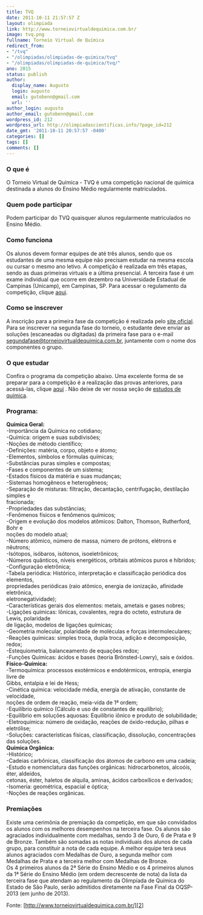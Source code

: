 ```yaml
---
title: TVQ
date: 2011-10-11 21:57:57 Z
layout: olimpiada
link: http://www.torneiovirtualdequimica.com.br/
image: tvq.png
fullname: Torneio Virtual de Química
redirect_from:
- "/tvq"
- "/olimpiadas/olimpiadas-de-quimica/tvq"
- "/olimpiadas/olimpiadas-de-quimica/tvq/"
ano: 2015
status: publish
author:
  display_name: Augusto
  login: augusto
  email: gutobenn@gmail.com
  url: ''
author_login: augusto
author_email: gutobenn@gmail.com
wordpress_id: 212
wordpress_url: http://olimpiadascientificas.info/?page_id=212
date_gmt: '2011-10-11 20:57:57 -0400'
categories: []
tags: []
comments: []
---
```


### **O que é**

  
O Torneio Virtual de Química - TVQ é uma competição nacional de química destinada a alunos do Ensino Médio regularmente matriculados.



### **Quem pode participar**

  
Podem participar do TVQ quaisquer alunos regularmente matriculados no Ensino Médio.



### **Como funciona**

  
Os alunos devem formar equipes de até três alunos, sendo que os estudantes de uma mesma equipe não precisam estudar na mesma escola ou cursar o mesmo ano letivo. A competição é realizada em três etapas, sendo as duas primeiras virtuais e a última presencial. A terceira fase é um exame individual que ocorre em dezembro na Universidade Estadual de Campinas (Unicamp), em Campinas, SP. Para acessar o regulamento da competição, clique [aqui][3].



### <strong>Como se inscrever </strong>

  
A inscrição para a primeira fase da competição é realizada pelo [site oficial][2]. Para se inscrever na segunda fase do torneio, o estudante deve enviar as soluções (escaneadas ou digitadas) da primeira fase para o e-mail segundafase@torneiovirtualdequimica.com.br, juntamente com o nome dos componentes o grupo.

### **O que estudar**

  
Confira o programa da competição abaixo. Uma excelente forma de se preparar para a competição é a realização das provas anteriores, para acessá-las, clique [aqui][4] . Não deixe de ver nossa seção de [estudos de química][5].



### Programa:

  
**Química Geral:**  
-Importância da Química no cotidiano;  
-Química: origem e suas subdivisões;  
-Noções de método científico;  
-Definições: matéria, corpo, objeto e átomo;  
-Elementos, símbolos e fórmulas químicas;  
-Substâncias puras simples e compostas;  
-Fases e componentes de um sistema;  
-Estados físicos da matéria e suas mudanças;  
-Sistemas homogêneos e heterogêneos;  
-Separação de misturas: filtração, decantação, centrifugação, destilação simples e  
fracionada;  
-Propriedades das substâncias;  
-Fenômenos físicos e fenômenos químicos;  
-Origem e evolução dos modelos atômicos: Dalton, Thomson, Rutherford, Bohr e  
noções do modelo atual;  
-Número atômico, número de massa, número de prótons, elétrons e nêutrons;  
-Isótopos, isóbaros, isótonos, isoeletrônicos;  
-Números quânticos, níveis energéticos, orbitais atômicos puros e híbridos;  
-Configuração eletrônica;  
-Tabela periódica: Histórico, interpretação e classificação periódica dos elementos,  
propriedades periódicas (raio atômico, energia de ionização, afinidade eletrônica,  
eletronegatividade);  
-Características gerais dos elementos: metais, ametais e gases nobres;  
-Ligações químicas: Iônicas, covalentes, regra do octeto, estrutura de Lewis, polaridade  
de ligação, modelos de ligações químicas;  
-Geometria molecular, polaridade de moléculas e forças intermoleculares;  
-Reações químicas: simples troca, dupla troca, adição e decomposição, redox;  
-Estequiometria, balanceamento de equações redox;  
-Funções Químicas: ácidos e bases (teoria Br&ouml;nsted-Lowry), sais e óxidos.  
**Físico-Química:**  
-Termoquímica: processos exotérmicos e endotérmicos, entropia, energia livre de  
Gibbs, entalpia e lei de Hess;  
-Cinética química: velocidade média, energia de ativação, constante de velocidade,  
noções de ordem de reação, meia-vida de 1&ordf; ordem;  
-Equilíbrio químico (Cálculo e uso de constantes de equilíbrio);  
-Equilíbrio em soluções aquosas: Equilíbrio iônico e produto de solubilidade;  
-Eletroquímica: número de oxidação, reações de óxido-redução, pilhas e eletrólise;  
-Soluções: características físicas, classificação, dissolução, concentrações das soluções.  
**Química Orgânica:**  
-Histórico;  
-Cadeias carbônicas, classificação dos átomos de carbono em uma cadeia;  
-Estudo e nomenclatura das funções orgânicas: hidrocarbonetos, alcoóis, éter, aldeídos,  
cetonas, éster, haletos de alquila, aminas, ácidos carboxílicos e derivados;  
-Isomeria: geométrica, espacial e óptica;  
-Noções de reações orgânicas.

### **Premiações**

  
Existe uma cerimônia de premiação da competição, em que são convidados os alunos com os melhores desempenhos na terceira fase. Os alunos são agraciados individualmente com medalhas, sendo 3 de Ouro, 6 de Prata e 9 de Bronze. Também são somadas as notas individuais dos alunos de cada grupo, para constituir a nota de cada equipe. A melhor equipe terá seus alunos agraciados com Medalhas de Ouro, a segunda melhor com Medalhas de Prata e a terceira melhor com Medalhas de Bronze.  
Os 4 primeiros alunos da 2&ordf; Série do Ensino Médio e os 4 primeiros alunos da 1&ordf; Série do Ensino Médio (em ordem decrescente de nota) da lista da terceira fase que atendam ao regulamento da Olimpíada de Química do Estado de São Paulo, serão admitidos diretamente na Fase Final da OQSP-2013 (em junho de 2013).

Fonte: [http://www.torneiovirtualdequimica.com.br/][2]



[1]: /olimpiadas/olimpiadas-de-quimica/tvq/tvq-3/
[2]: http://www.torneiovirtualdequimica.com.br/ "tvq"
[3]: http://www.torneiovirtualdequimica.com.br/pdf/d06c96a0a6c95ea62bcf945d05abfa61.pdf "edital"
[4]: http://www.torneiovirtualdequimica.com.br/exames.php "provas antigas tvq"
[5]: /estudo/quimica/ "estudo quimica"
